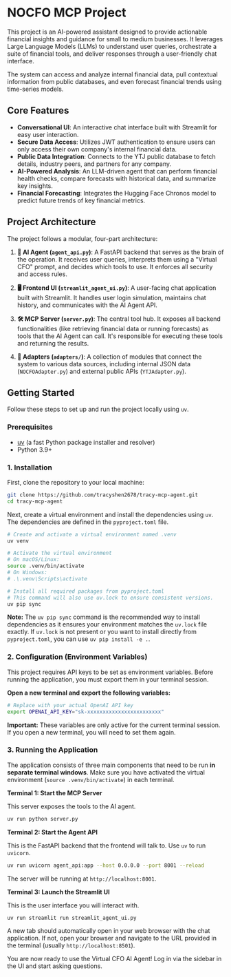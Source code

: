 # NOCFO MCP Project

This project is an AI-powered assistant designed to provide actionable financial insights and guidance for small to medium businesses. It leverages Large Language Models (LLMs) to understand user queries, orchestrate a suite of financial tools, and deliver responses through a user-friendly chat interface.

The system can access and analyze internal financial data, pull contextual information from public databases, and even forecast financial trends using time-series models.

## Core Features

- **Conversational UI**: An interactive chat interface built with Streamlit for easy user interaction.
- **Secure Data Access**: Utilizes JWT authentication to ensure users can only access their own company's internal financial data.
- **Public Data Integration**: Connects to the YTJ public database to fetch details, industry peers, and partners for any company.
- **AI-Powered Analysis**: An LLM-driven agent that can perform financial health checks, compare forecasts with historical data, and summarize key insights.
- **Financial Forecasting**: Integrates the Hugging Face Chronos model to predict future trends of key financial metrics.

## Project Architecture

The project follows a modular, four-part architecture:

1.  **🤖 AI Agent (`agent_api.py`)**: A FastAPI backend that serves as the brain of the operation. It receives user queries, interprets them using a "Virtual CFO" prompt, and decides which tools to use. It enforces all security and access rules.

2.  **🖥️ Frontend UI (`streamlit_agent_ui.py`)**: A user-facing chat application built with Streamlit. It handles user login simulation, maintains chat history, and communicates with the AI Agent API.

3.  **🛠️ MCP Server (`server.py`)**: The central tool hub. It exposes all backend functionalities (like retrieving financial data or running forecasts) as tools that the AI Agent can call. It's responsible for executing these tools and returning the results.

4.  **🔌 Adapters (`adapters/`)**: A collection of modules that connect the system to various data sources, including internal JSON data (`NOCFOAdapter.py`) and external public APIs (`YTJAdapter.py`).

## Getting Started

Follow these steps to set up and run the project locally using `uv`.

### Prerequisites

- [uv](https://github.com/astral-sh/uv) (a fast Python package installer and resolver)
- Python 3.9+

### 1. Installation

First, clone the repository to your local machine:
```bash
git clone https://github.com/tracyshen2678/tracy-mcp-agent.git
cd tracy-mcp-agent
```

Next, create a virtual environment and install the dependencies using `uv`. The dependencies are defined in the `pyproject.toml` file.

```bash
# Create and activate a virtual environment named .venv
uv venv

# Activate the virtual environment
# On macOS/Linux:
source .venv/bin/activate
# On Windows:
# .\.venv\Scripts\activate

# Install all required packages from pyproject.toml
# This command will also use uv.lock to ensure consistent versions.
uv pip sync
```

**Note:** The `uv pip sync` command is the recommended way to install dependencies as it ensures your environment matches the `uv.lock` file exactly. If `uv.lock` is not present or you want to install directly from `pyproject.toml`, you can use `uv pip install -e .`.

### 2. Configuration (Environment Variables)

This project requires API keys to be set as environment variables. Before running the application, you must export them in your terminal session.

**Open a new terminal and export the following variables:**

```bash
# Replace with your actual OpenAI API key
export OPENAI_API_KEY="sk-xxxxxxxxxxxxxxxxxxxxxxxx"
```
**Important:** These variables are only active for the current terminal session. If you open a new terminal, you will need to set them again.

### 3. Running the Application

The application consists of three main components that need to be run **in separate terminal windows**. Make sure you have activated the virtual environment (`source .venv/bin/activate`) in each terminal.

**Terminal 1: Start the MCP Server**

This server exposes the tools to the AI agent.
```bash
uv run python server.py
```

**Terminal 2: Start the Agent API**

This is the FastAPI backend that the frontend will talk to. Use `uv` to run `uvicorn`.
```bash
uv run uvicorn agent_api:app --host 0.0.0.0 --port 8001 --reload
```
The server will be running at `http://localhost:8001`.

**Terminal 3: Launch the Streamlit UI**

This is the user interface you will interact with.
```bash
uv run streamlit run streamlit_agent_ui.py
```
A new tab should automatically open in your web browser with the chat application. If not, open your browser and navigate to the URL provided in the terminal (usually `http://localhost:8501`).

You are now ready to use the Virtual CFO AI Agent! Log in via the sidebar in the UI and start asking questions.

